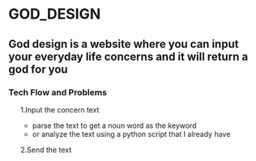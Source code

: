 # GOD_DESIGN
<h2>God design is a website where you can input your everyday life concerns and it will return a god for you</h2>

<h3>Tech Flow and Problems</h3>
<p><ol>1.Input the concern text
  <ul><li>parse the text to get a noun word as the keyword</li><li>or analyze the text using a python script that I already have</li></ul></ol>
  
  <ol>2.Send the text</ol>
  
  
  
  </p>
